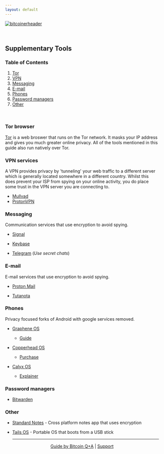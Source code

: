 ```yaml
---
layout: default
---
```


[![bitcoinerheader](https://raw.githubusercontent.com/BitcoinQnA/BitcoinPrivacyGuide/master/assets/images/BPDG.png)](https://bitcoinprivacy.guide)

<br/>

## Supplementary Tools

### Table of Contents

1.  [Tor](#tor-browser)
2.  [VPN](vpn-services)
2.  [Messaging](#messaging)
3.  [E-mail](#email)
3.  [Phones](#phones)
4.  [Password managers](#password-managers)
3.  [Other](#other)

<br/>

### Tor browser

[Tor](https://www.torproject.org/download/) is a web broswer that runs on the Tor network. It masks your IP address and gives you much greater online privacy. All of the tools mentioned in this guide also run natively over Tor. 

### VPN services

A VPN provides privacy by 'tunneling' your web traffic to a different server which is generally located somewhere in a different country. Whilst this does prevent your ISP from spying on your online activity, you do place some trust in the VPN server you are connecting to.

* [Mullvad](https://mullvad.net/en/)
* [ProtonVPN](https://protonvpn.com/)

### Messaging

Communication services that use encryption to avoid spying.

* [Signal](https://signal.org/en/)

* [Keybase](https://keybase.io/)

* [Telegram](https://telegram.org/) (*Use secret chats*)


### E-mail

E-mail services that use encryption to avoid spying.

* [Proton Mail](https://protonmail.com/)

* [Tutanota](https://tutanota.com/)


### Phones

Privacy focused forks of Android with google services removed.

* [Graphene OS](https://grapheneos.org/)
   * [Guide](https://www.youtube.com/watch?v=oO0UFZjuotg)
 
* [Copperhead OS](https://copperhead.co/android/)
   * [Purchase](https://mamushi.io/)

* [Calyx OS](https://calyxos.org/)
  * [Explainer](https://www.youtube.com/watch?v=heVNcdq2MKA)
  
### Password managers

*  [Bitwarden](https://bitwarden.com/)

### Other

* [Standard Notes](https://standardnotes.org/) - Cross platform notes app that uses encryption

* [Tails OS](https://tails.boum.org/) - Portable OS that boots from a USB stick 


  ***
  
<p align="center">
  <a href="https://twitter.com/BitcoinQ_A">Guide by Bitcoin Q+A</a> |
  <a href="https://bqa.duckdns.org:20486/apps/96ZvtoJQr9bz5QyeDoUfhkmNTLZ/pos">Support</a>
  <br><br>
</p>
